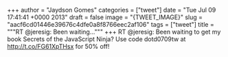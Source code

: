 
+++
author = "Jaydson Gomes"
categories = ["tweet"]
date = "Tue Jul 09 17:41:41 +0000 2013"
draft = false
image = "{TWEET_IMAGE}"
slug = "aacf6cd01446e39676c4dfe0a8f8766eec2af106"
tags = ["tweet"]
title = """RT @jeresig: Been waiting..."""
+++
RT @jeresig: Been waiting to get my book Secrets of the JavaScript Ninja? Use code dotd0709tw at http://t.co/FG61XpTHsx for 50% off!
